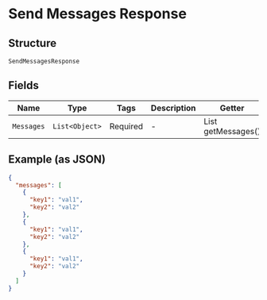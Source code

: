 
# Send Messages Response

## Structure

`SendMessagesResponse`

## Fields

| Name | Type | Tags | Description | Getter | Setter |
|  --- | --- | --- | --- | --- | --- |
| `Messages` | `List<Object>` | Required | - | List<Object> getMessages() | setMessages(List<Object> messages) |

## Example (as JSON)

```json
{
  "messages": [
    {
      "key1": "val1",
      "key2": "val2"
    },
    {
      "key1": "val1",
      "key2": "val2"
    },
    {
      "key1": "val1",
      "key2": "val2"
    }
  ]
}
```

